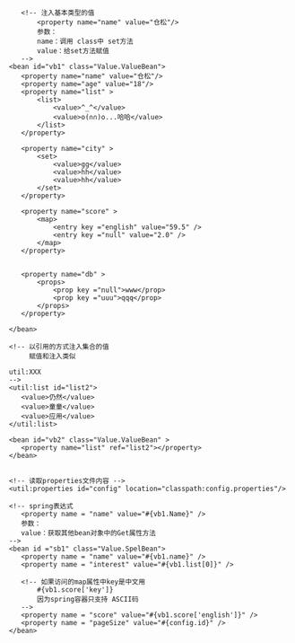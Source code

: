 		<!-- 注入基本类型的值 
			<property name="name" value="仓松"/>
			参数：
			name：调用 class中 set方法
			value：给set方法赋值
		-->
	 <bean id="vb1" class="Value.ValueBean">
	 	<property name="name" value="仓松"/>
	 	<property name="age" value="18"/>
	 	<property name="list" >
	 		<list>
	 			<value>^_^</value>
	 			<value>o(∩∩)o...哈哈</value>
	 		</list>
	 	</property>
	 	
	 	<property name="city" >
	 		<set>
	 			<value>gg</value>
	 			<value>hh</value>
	 			<value>hh</value>
	 		</set>
	 	</property>
	 	
	 	<property name="score" >
	 		<map>
				<entry key ="english" value="59.5" />
				<entry key ="null" value="2.0" />
	 		</map>
	 	</property>
	 	
	 	
	 	<property name="db" >
	 		<props>
				<prop key ="null">www</prop>
				<prop key ="uuu">qqq</prop> 
	 		</props>
	 	</property>
	 	
	 </bean>	
	 
	 <!-- 以引用的方式注入集合的值 
	 	  赋值和注入类似
	 
	 util:XXX
	 -->
	 <util:list id="list2">
	 	<value>仍然</value>
	 	<value>童童</value>
	 	<value>应用</value>
	 </util:list>
	 
	 <bean id="vb2" class="Value.ValueBean" >
	 	<property name="list" ref="list2"></property>
	 </bean>
	 
	 
	 <!-- 读取properties文件内容 -->
	 <util:properties id="config" location="classpath:config.properties"/>
	 
	 <!-- spring表达式 
	 	<property name = "name" value="#{vb1.Name}" />
	 	参数：
	 	value：获取其他bean对象中的Get属性方法
	 -->
	 <bean id ="sb1" class="Value.SpelBean">
	 	<property name = "name" value="#{vb1.name}" />
	 	<property name = "interest" value="#{vb1.list[0]}" />
	 	
	 	<!-- 如果访问的map属性中key是中文用
	 		#{vb1.score['key']}
	 		因为spring容器只支持 ASCII码
	 	-->
	 	<property name = "score" value="#{vb1.score['english']}" />
	 	<property name = "pageSize" value="#{config.id}" />
	 </bean>